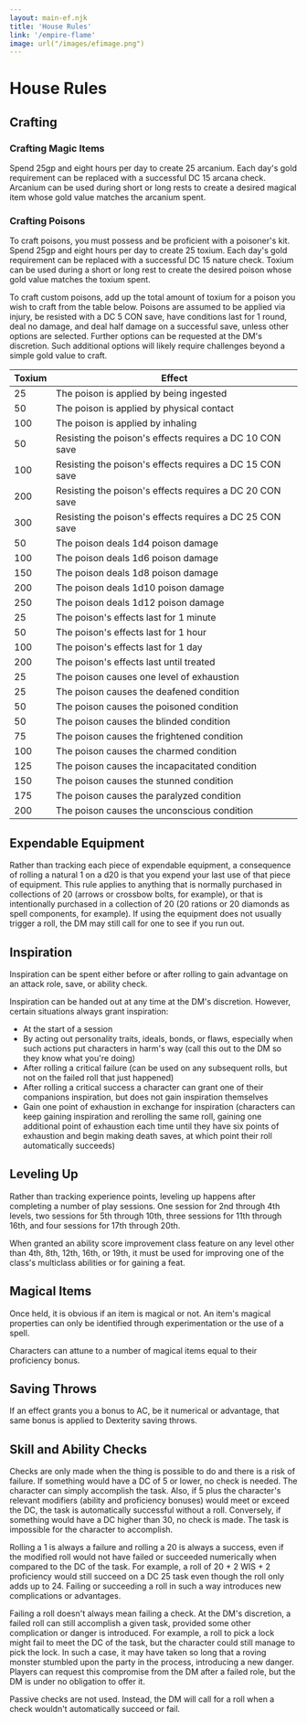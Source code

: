 ```yaml
---
layout: main-ef.njk
title: 'House Rules'
link: '/empire-flame'
image: url("/images/efimage.png")
---
```


# House Rules

## Crafting

### Crafting Magic Items

Spend 25gp and eight hours per day to create 25 arcanium. Each day's gold requirement can be replaced with a successful DC 15 arcana check. Arcanium can be used during short or long rests to create a desired magical item whose gold value matches the arcanium spent.

### Crafting Poisons

To craft poisons, you must possess and be proficient with a poisoner's kit. Spend 25gp and eight hours per day to create 25 toxium. Each day's gold requirement can be replaced with a successful DC 15 nature check. Toxium can be used during a short or long rest to create the desired poison whose gold value matches the toxium spent.

To craft custom poisons, add up the total amount of toxium for a poison you wish to craft from the table below. Poisons are assumed to be applied via injury, be resisted with a DC 5 CON save, have conditions last for 1 round, deal no damage, and deal half damage on a successful save, unless other options are selected. Further options can be requested at the DM's discretion. Such additional options will likely require challenges beyond a simple gold value to craft.

Toxium|Effect
:---|---
25|The poison is applied by being ingested
50|The poison is applied by physical contact
100|The poison is applied by inhaling
50|Resisting the poison's effects requires a DC 10 CON save
100|Resisting the poison's effects requires a DC 15 CON save
200|Resisting the poison's effects requires a DC 20 CON save
300|Resisting the poison's effects requires a DC 25 CON save
50|The poison deals 1d4 poison damage
100|The poison deals 1d6 poison damage
150|The poison deals 1d8 poison damage
200|The poison deals 1d10 poison damage
250|The poison deals 1d12 poison damage
25|The poison's effects last for 1 minute
50|The poison's effects last for 1 hour
100|The poison's effects last for 1 day
200|The poison's effects last until treated
25|The poison causes one level of exhaustion
25|The poison causes the deafened condition
50|The poison causes the poisoned condition
50|The poison causes the blinded condition
75|The poison causes the frightened condition
100|The poison causes the charmed condition
125|The poison causes the incapacitated condition
150|The poison causes the stunned condition
175|The poison causes the paralyzed condition
200|The poison causes the unconscious condition

## Expendable Equipment

Rather than tracking each piece of expendable equipment, a consequence of rolling a natural 1 on a d20 is that you expend your last use of that piece of equipment. This rule applies to anything that is normally purchased in collections of 20 (arrows or crossbow bolts, for example), or that is intentionally purchased in a collection of 20 (20 rations or 20 diamonds as spell components, for example). If using the equipment does not usually trigger a roll, the DM may still call for one to see if you run out.

## Inspiration

Inspiration can be spent either before or after rolling to gain advantage on an attack role, save, or ability check.

Inspiration can be handed out at any time at the DM's discretion. However, certain situations always grant inspiration:

- At the start of a session
- By acting out personality traits, ideals, bonds, or flaws, especially when such actions put characters in harm's way (call this out to the DM so they know what you're doing)
- After rolling a critical failure (can be used on any subsequent rolls, but not on the failed roll that just happened)
- After rolling a critical success a character can grant one of their companions inspiration, but does not gain inspiration themselves
- Gain one point of exhaustion in exchange for inspiration (characters can keep gaining inspiration and rerolling the same roll, gaining one additional point of exhaustion each time until they have six points of exhaustion and begin making death saves, at which point their roll automatically succeeds)

## Leveling Up

Rather than tracking experience points, leveling up happens after completing a number of play sessions. One session for 2nd through 4th levels, two sessions for 5th through 10th, three sessions for 11th through 16th, and four sessions for 17th through 20th.

When granted an ability score improvement class feature on any level other than 4th, 8th, 12th, 16th, or 19th, it must be used for improving one of the class's multiclass abilities or for gaining a feat.

## Magical Items

Once held, it is obvious if an item is magical or not. An item's magical properties can only be identified through experimentation or the use of a spell.

Characters can attune to a number of magical items equal to their proficiency bonus.

## Saving Throws

If an effect grants you a bonus to AC, be it numerical or advantage, that same bonus is applied to Dexterity saving throws.

## Skill and Ability Checks

Checks are only made when the thing is possible to do and there is a risk of failure. If something would have a DC of 5 or lower, no check is needed. The character can simply accomplish the task. Also, if 5 plus the character's relevant modifiers (ability and proficiency bonuses) would meet or exceed the DC, the task is automatically successful without a roll. Conversely, if something would have a DC higher than 30, no check is made. The task is impossible for the character to accomplish.

Rolling a 1 is always a failure and rolling a 20 is always a success, even if the modified roll would not have failed or succeeded numerically when compared to the DC of the task. For example, a roll of 20 + 2 WIS + 2 proficiency would still succeed on a DC 25 task even though the roll only adds up to 24. Failing or succeeding a roll in such a way introduces new complications or advantages.

Failing a roll doesn't always mean failing a check. At the DM's discretion, a failed roll can still accomplish a given task, provided some other complication or danger is introduced. For example, a roll to pick a lock might fail to meet the DC of the task, but the character could still manage to pick the lock. In such a case, it may have taken so long that a roving monster stumbled upon the party in the process, introducing a new danger. Players can request this compromise from the DM after a failed role, but the DM is under no obligation to offer it.

Passive checks are not used. Instead, the DM will call for a roll when a check wouldn't automatically succeed or fail.
